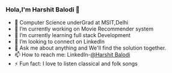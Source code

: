 ### Hola,I'm Harshit Balodi 👋

- 📕 Computer Science underGrad at MSIT,Delhi
- 🔭 I’m currently working on Movie Recommender system
- 🌱 I’m currently learning full stack Development 
- 👯 I’m looking to connect on LinkedIn 
- 💬 Ask me about anything and We'll find the solution together.
- 📫 How to reach me: LinkedIn-[@Harshit Balodi](https://www.linkedin.com/in/harshit-balodi/)
- ⚡ Fun fact: I love to listen classical and folk songs 

